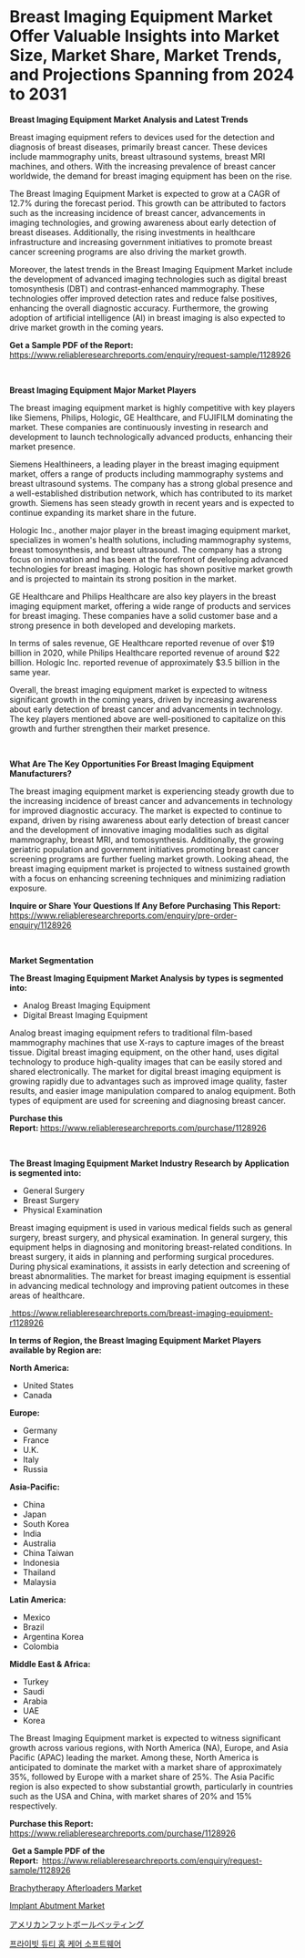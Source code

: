<p><h1>Breast Imaging Equipment Market Offer Valuable Insights into Market Size, Market Share, Market Trends, and Projections Spanning from 2024 to 2031</h1></p><p><strong>Breast Imaging Equipment Market Analysis and Latest Trends</strong></p>
<p><p>Breast imaging equipment refers to devices used for the detection and diagnosis of breast diseases, primarily breast cancer. These devices include mammography units, breast ultrasound systems, breast MRI machines, and others. With the increasing prevalence of breast cancer worldwide, the demand for breast imaging equipment has been on the rise.</p><p>The Breast Imaging Equipment Market is expected to grow at a CAGR of 12.7% during the forecast period. This growth can be attributed to factors such as the increasing incidence of breast cancer, advancements in imaging technologies, and growing awareness about early detection of breast diseases. Additionally, the rising investments in healthcare infrastructure and increasing government initiatives to promote breast cancer screening programs are also driving the market growth.</p><p>Moreover, the latest trends in the Breast Imaging Equipment Market include the development of advanced imaging technologies such as digital breast tomosynthesis (DBT) and contrast-enhanced mammography. These technologies offer improved detection rates and reduce false positives, enhancing the overall diagnostic accuracy. Furthermore, the growing adoption of artificial intelligence (AI) in breast imaging is also expected to drive market growth in the coming years.</p></p>
<p><strong>Get a Sample PDF of the Report:&nbsp;</strong> <a href="https://www.reliableresearchreports.com/enquiry/request-sample/1128926">https://www.reliableresearchreports.com/enquiry/request-sample/1128926</a></p>
<p>&nbsp;</p>
<p><strong>Breast Imaging Equipment Major Market Players</strong></p>
<p><p>The breast imaging equipment market is highly competitive with key players like Siemens, Philips, Hologic, GE Healthcare, and FUJIFILM dominating the market. These companies are continuously investing in research and development to launch technologically advanced products, enhancing their market presence.</p><p>Siemens Healthineers, a leading player in the breast imaging equipment market, offers a range of products including mammography systems and breast ultrasound systems. The company has a strong global presence and a well-established distribution network, which has contributed to its market growth. Siemens has seen steady growth in recent years and is expected to continue expanding its market share in the future.</p><p>Hologic Inc., another major player in the breast imaging equipment market, specializes in women's health solutions, including mammography systems, breast tomosynthesis, and breast ultrasound. The company has a strong focus on innovation and has been at the forefront of developing advanced technologies for breast imaging. Hologic has shown positive market growth and is projected to maintain its strong position in the market.</p><p>GE Healthcare and Philips Healthcare are also key players in the breast imaging equipment market, offering a wide range of products and services for breast imaging. These companies have a solid customer base and a strong presence in both developed and developing markets.</p><p>In terms of sales revenue, GE Healthcare reported revenue of over $19 billion in 2020, while Philips Healthcare reported revenue of around $22 billion. Hologic Inc. reported revenue of approximately $3.5 billion in the same year. </p><p>Overall, the breast imaging equipment market is expected to witness significant growth in the coming years, driven by increasing awareness about early detection of breast cancer and advancements in technology. The key players mentioned above are well-positioned to capitalize on this growth and further strengthen their market presence.</p></p>
<p>&nbsp;</p>
<p><strong>What Are The Key Opportunities For Breast Imaging Equipment Manufacturers?</strong></p>
<p><p>The breast imaging equipment market is experiencing steady growth due to the increasing incidence of breast cancer and advancements in technology for improved diagnostic accuracy. The market is expected to continue to expand, driven by rising awareness about early detection of breast cancer and the development of innovative imaging modalities such as digital mammography, breast MRI, and tomosynthesis. Additionally, the growing geriatric population and government initiatives promoting breast cancer screening programs are further fueling market growth. Looking ahead, the breast imaging equipment market is projected to witness sustained growth with a focus on enhancing screening techniques and minimizing radiation exposure.</p></p>
<p><strong>Inquire or Share Your Questions If Any Before Purchasing This Report:</strong> <a href="https://www.reliableresearchreports.com/enquiry/pre-order-enquiry/1128926">https://www.reliableresearchreports.com/enquiry/pre-order-enquiry/1128926</a></p>
<p>&nbsp;</p>
<p><strong>Market Segmentation</strong></p>
<p><strong>The Breast Imaging Equipment Market Analysis by types is segmented into:</strong></p>
<p><ul><li>Analog Breast Imaging Equipment</li><li>Digital Breast Imaging Equipment</li></ul></p>
<p><p>Analog breast imaging equipment refers to traditional film-based mammography machines that use X-rays to capture images of the breast tissue. Digital breast imaging equipment, on the other hand, uses digital technology to produce high-quality images that can be easily stored and shared electronically. The market for digital breast imaging equipment is growing rapidly due to advantages such as improved image quality, faster results, and easier image manipulation compared to analog equipment. Both types of equipment are used for screening and diagnosing breast cancer.</p></p>
<p><strong>Purchase this Report:&nbsp;</strong><a href="https://www.reliableresearchreports.com/purchase/1128926">https://www.reliableresearchreports.com/purchase/1128926</a></p>
<p>&nbsp;</p>
<p><strong>The Breast Imaging Equipment Market Industry Research by Application is segmented into:</strong></p>
<p><ul><li>General Surgery</li><li>Breast Surgery</li><li>Physical Examination</li></ul></p>
<p><p>Breast imaging equipment is used in various medical fields such as general surgery, breast surgery, and physical examination. In general surgery, this equipment helps in diagnosing and monitoring breast-related conditions. In breast surgery, it aids in planning and performing surgical procedures. During physical examinations, it assists in early detection and screening of breast abnormalities. The market for breast imaging equipment is essential in advancing medical technology and improving patient outcomes in these areas of healthcare.</p></p>
<p><a href="https://www.reliableresearchreports.com/breast-imaging-equipment-r1128926">&nbsp;https://www.reliableresearchreports.com/breast-imaging-equipment-r1128926</a></p>
<p><strong>In terms of Region, the Breast Imaging Equipment Market Players available by Region are:</strong></p>
<p>
    <p> <strong> North America: </strong>
        <ul>
            <li>United States</li>
            <li>Canada</li>
        </ul>
        </p> 
    <p> <strong> Europe: </strong>
        <ul>
            <li>Germany</li>
            <li>France</li>
            <li>U.K.</li>
            <li>Italy</li>
            <li>Russia</li>
        </ul>
        </p> 
    <p> <strong> Asia-Pacific: </strong>
        <ul>
            <li>China</li>
            <li>Japan</li>
            <li>South Korea</li>
            <li>India</li>
            <li>Australia</li>
            <li>China Taiwan</li>
            <li>Indonesia</li>
            <li>Thailand</li>
            <li>Malaysia</li>
        </ul>
        </p> 
    <p> <strong> Latin America: </strong>
        <ul>
            <li>Mexico</li>
            <li>Brazil</li>
            <li>Argentina Korea</li>
            <li>Colombia</li>
        </ul>
        </p> 
    <p> <strong> Middle East & Africa: </strong>
        <ul>
            <li>Turkey</li>
            <li>Saudi</li>
            <li>Arabia</li>
            <li>UAE</li>
            <li>Korea</li>
        </ul>
    </p>
    </p>
<p><p>The Breast Imaging Equipment market is expected to witness significant growth across various regions, with North America (NA), Europe, and Asia Pacific (APAC) leading the market. Among these, North America is anticipated to dominate the market with a market share of approximately 35%, followed by Europe with a market share of 25%. The Asia Pacific region is also expected to show substantial growth, particularly in countries such as the USA and China, with market shares of 20% and 15% respectively.</p></p>
<p><strong>Purchase this Report: </strong><a href="https://www.reliableresearchreports.com/purchase/1128926">https://www.reliableresearchreports.com/purchase/1128926</a></p>
<p>&nbsp;<strong>Get a Sample PDF of the Report:&nbsp;&nbsp;</strong><a href="https://www.reliableresearchreports.com/enquiry/request-sample/1128926">https://www.reliableresearchreports.com/enquiry/request-sample/1128926</a></p>
<p><strong></strong></p>
<p><p><a href="https://github.com/gladysalidde/Market-Research-Report-List-1/blob/main/brachytherapy-afterloaders-market.md">Brachytherapy Afterloaders Market</a></p><p><a href="https://github.com/dimitrishawkinswaynenp91rgz/Market-Research-Report-List-2/blob/main/implant-abutment-market.md">Implant Abutment Market</a></p><p><a href="https://medium.com/@jackpeters644/american-football-betting-market-metrics-%E5%B8%82%E5%A0%B4%E5%8D%A0%E6%9C%89%E7%8E%87-%E3%83%88%E3%83%AC%E3%83%B3%E3%83%89-%E6%88%90%E9%95%B7%E3%83%91%E3%82%BF%E3%83%BC%E3%83%B3%E3%81%AE%E8%A7%A3%E8%AA%AD-def308460b22">アメリカンフットボールベッティング</a></p><p><a href="https://medium.com/@allanchulist567567jdf/%EC%82%AC%EC%84%A4-%EA%B0%84%EB%B3%91-%ED%99%88-%EC%BC%80%EC%96%B4-%EC%86%8C%ED%94%84%ED%8A%B8%EC%9B%A8%EC%96%B4-%EC%8B%9C%EC%9E%A5%EC%9D%80-%EC%8B%9C%EC%9E%A5-%EC%A0%90%EC%9C%A0%EC%9C%A8-%ED%81%AC%EA%B8%B0-%EB%B0%8F-2031%EB%85%84%EA%B9%8C%EC%A7%80-%EC%98%88%EC%83%81-%EC%98%88%EC%B8%A1%EC%97%90-%EC%B4%88%EC%A0%90%EC%9D%84-%EB%A7%9E%EC%B6%A5%EB%8B%88%EB%8B%A4-2b0b0242e282">프라이빗 듀티 홈 케어 소프트웨어</a></p></p>